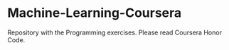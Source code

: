 # Machine-Learning-Coursera
Repository with the Programming exercises.
Please read Coursera Honor Code.
